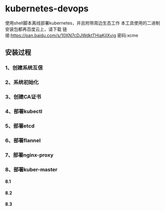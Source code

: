 # kubernetes-devops
使用shell脚本离线部署kubernetes，并且附带周边生态工作
本工具使用的二进制安装包都再百度云上，请下载 链接:https://pan.baidu.com/s/10XN7cDJWdktTHiaKjIXvig  密码:xcme
## 安装过程
### 1、创建系统互信
### 2、系统初始化
### 3、创建CA证书
### 4、部署kubectl
### 5、部署etcd
### 6、部署flannel
### 7、部署nginx-proxy
### 8、部署kuber-master
#### 8.1
#### 8.2
#### 8.3

